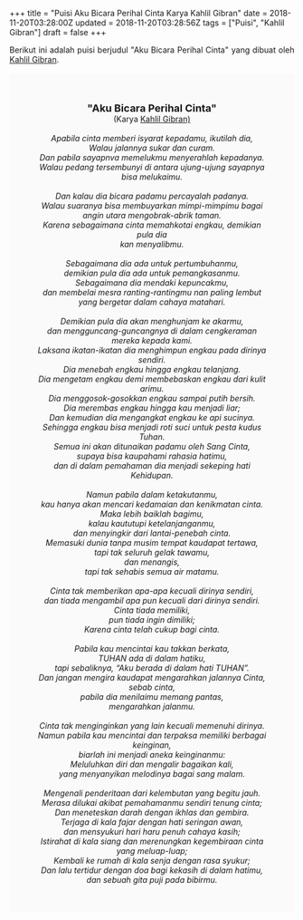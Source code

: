 +++
title = "Puisi Aku Bicara Perihal Cinta Karya Kahlil Gibran"
date = 2018-11-20T03:28:00Z
updated = 2018-11-20T03:28:56Z
tags = ["Puisi", "Kahlil Gibran"]
draft = false
+++

<div dir="ltr" style="text-align: left;" trbidi="on"><div style="text-align: justify;">Berikut ini adalah puisi berjudul "Aku Bicara Perihal Cinta" yang dibuat oleh <a href="https://id.wikipedia.org/wiki/Kahlil_Gibran" target="_blank">Kahlil Gibran</a>. </div><br /><div style="background: #FAFAFA; font-size: 14px; height: auto; margin: 0 auto; padding: 50px; text-align: center; width: auto;"><span style="font-size: 18px;"><b>"Aku Bicara Perihal Cinta"</b></span><br />(Karya <a href="https://www.sekata.web.id/tags/kahlil-gibran" target="_blank">Kahlil Gibran)</a> <br /><br /><i>Apabila cinta memberi isyarat kepadamu, ikutilah dia,</i><br /><i>Walau jalannya sukar dan curam.</i><br /><i>Dan pabila sayapnva memelukmu menyerahlah kepadanya.</i><br /><i>Walau pedang tersembunyi di antara ujung-ujung sayapnya bisa melukaimu.</i><br /><br /><i>Dan kalau dia bicara padamu percayalah padanya.</i><br /><i>Walau suaranya bisa membuyarkan mimpi-mimpimu bagai angin utara mengobrak-abrik taman.</i><br /><i>Karena sebagaimana cinta memahkotai engkau, demikian pula dia</i><br /><i>kan menyalibmu.</i><br /><br /><i>Sebagaimana dia ada untuk pertumbuhanmu,</i><br /><i>demikian pula dia ada untuk pemangkasanmu.</i><br /><i>Sebagaimana dia mendaki kepuncakmu,</i><br /><i>dan membelai mesra ranting-rantingmu nan paling lembut yang bergetar dalam cahaya matahari.</i><br /><br /><i>Demikian pula dia akan menghunjam ke akarmu,</i><br /><i>dan mengguncang-guncangnya di dalam cengkeraman mereka kepada kami.</i><br /><i>Laksana ikatan-ikatan dia menghimpun engkau pada dirinya sendiri.</i><br /><i>Dia menebah engkau hingga engkau telanjang.</i><br /><i>Dia mengetam engkau demi membebaskan engkau dari kulit arimu.</i><br /><i>Dia menggosok-gosokkan engkau sampai putih bersih.</i><br /><i>Dia merembas engkau hingga kau menjadi liar;</i><br /><i>Dan kemudian dia mengangkat engkau ke api sucinya.</i><br /><i>Sehingga engkau bisa menjadi roti suci untuk pesta kudus Tuhan.</i><br /><i>Semua ini akan ditunaikan padamu oleh Sang Cinta,</i><br /><i>supaya bisa kaupahami rahasia hatimu,</i><br /><i>dan di dalam pemahaman dia menjadi sekeping hati Kehidupan.</i><br /><br /><i>Namun pabila dalam ketakutanmu,</i><br /><i>kau hanya akan mencari kedamaian dan kenikmatan cinta.</i><br /><i>Maka lebih baiklah bagimu,</i><br /><i>kalau kaututupi ketelanjanganmu,</i><br /><i>dan menyingkir dari lantai-penebah cinta.</i><br /><i>Memasuki dunia tanpa musim tempat kaudapat tertawa,</i><br /><i>tapi tak seluruh gelak tawamu,</i><br /><i>dan menangis,</i><br /><i>tapi tak sehabis semua air matamu.</i><br /><br /><i>Cinta tak memberikan apa-apa kecuali dirinya sendiri,</i><br /><i>dan tiada mengambil apa pun kecuali dari dirinya sendiri.</i><br /><i>Cinta tiada memiliki,</i><br /><i>pun tiada ingin dimiliki;</i><br /><i>Karena cinta telah cukup bagi cinta.</i><br /><br /><i>Pabila kau mencintai kau takkan berkata,</i><br /><i>TUHAN ada di dalam hatiku,</i><br /><i>tapi sebaliknya, “Aku berada di dalam hati TUHAN”.</i><br /><i>Dan jangan mengira kaudapat mengarahkan jalannya Cinta,</i><br /><i>sebab cinta,</i><br /><i>pabila dia menilaimu memang pantas,</i><br /><i>mengarahkan jalanmu.</i><br /><br /><i>Cinta tak menginginkan yang lain kecuali memenuhi dirinya.</i><br /><i>Namun pabila kau mencintai dan terpaksa memiliki berbagai keinginan,</i><br /><i>biarlah ini menjadi aneka keinginanmu:</i><br /><i>Meluluhkan diri dan mengalir bagaikan kali,</i><br /><i>yang menyanyikan melodinya bagai sang malam.</i><br /><br /><i>Mengenali penderitaan dari kelembutan yang begitu jauh.</i><br /><i>Merasa dilukai akibat pemahamanmu sendiri tenung cinta;</i><br /><i>Dan meneteskan darah dengan ikhlas dan gembira.</i><br /><i>Terjaga di kala fajar dengan hati seringan awan,</i><br /><i>dan mensyukuri hari haru penuh cahaya kasih;</i><br /><i>Istirahat di kala siang dan merenungkan kegembiraan cinta yang meluap-luap;</i><br /><i>Kembali ke rumah di kala senja dengan rasa syukur;</i><br /><i>Dan lalu tertidur dengan doa bagi kekasih di dalam hatimu,</i><br /><i>dan sebuah gita puji pada bibirmu.</i></div></div>
